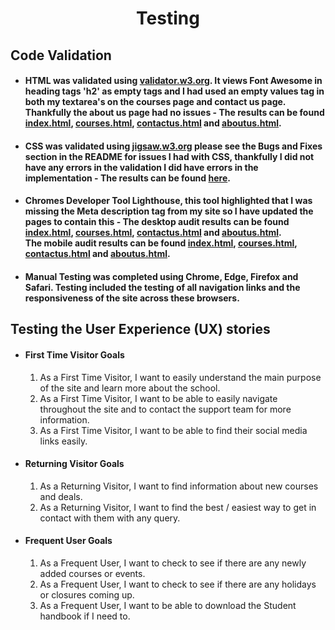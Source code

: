 <h1 align="center">Testing</h1> 

## Code Validation
- #### HTML was validated using [validator.w3.org](https://validator.w3.org/). It views Font Awesome in heading tags 'h2' as empty tags and I had used an empty values tag in both my textarea's on the courses page and contact us page. Thankfully the about us page had no issues - The results can be found [index.html](images/home_page.png), [courses.html](images/courses_page.png), [contactus.html](images/contactus_page.png) and [aboutus.html](images/aboutus_page.png).
- #### CSS was validated using [jigsaw.w3.org](https://jigsaw.w3.org/css-validator/) please see the Bugs and Fixes section in the README for issues I had with CSS, thankfully I did not have any errors in the validation I did have errors in the implementation - The results can be found [here](images/css.png).
- #### Chromes Developer Tool Lighthouse, this tool highlighted that I was missing the Meta description tag from my site so I have updated the pages to contain this - The desktop audit results can be found [index.html](PDF/desktop_index.pdf), [courses.html](PDF/desktop_courses.pdf), [contactus.html](PDF/desktop_contactus.pdf) and [aboutus.html](PDF/desktop_aboutus.pdf). <br/>The mobile audit results can be found [index.html](PDF/mobile_index.pdf), [courses.html](PDF/mobile_courses.pdf), [contactus.html](PDF/mobile_contactus.pdf) and [aboutus.html](PDF/mobile_aboutus.pdf). 

- #### Manual Testing was completed using Chrome, Edge, Firefox and Safari. Testing included the testing of all navigation links and the responsiveness of the site across these browsers. 

## Testing the User Experience (UX) stories

-   #### First Time Visitor Goals
    1. As a First Time Visitor, I want to easily understand the main purpose of the site and learn more about the school.
    2. As a First Time Visitor, I want to be able to easily navigate throughout the site and to contact the support team for more information.
    3. As a First Time Visitor, I want to be able to find their social media links easily.

-   #### Returning Visitor Goals
    1. As a Returning Visitor, I want to find information about new courses and deals.
    2. As a Returning Visitor, I want to find the best / easiest way to get in contact with them with any query.

-   #### Frequent User Goals
    1. As a Frequent User, I want to check to see if there are any newly added courses or events.
    2. As a Frequent User, I want to check to see if there are any holidays or closures coming up.
    3. As a Frequent User, I want to be able to download the Student handbook if I need to.